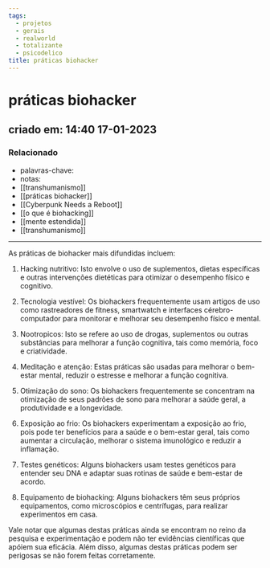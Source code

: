 ```yaml
---
tags:
  - projetos
  - gerais
  - realworld
  - totalizante
  - psicodelico
title: práticas biohacker
---
```


# práticas biohacker

## criado em: 14:40 17-01-2023

### Relacionado

- palavras-chave: 
- notas: 
- [[transhumanismo]]
- [[práticas biohacker]]
- [[Cyberpunk Needs a Reboot]]
- [[o que é biohacking]]
- [[mente estendida]]
- [[transhumanismo]]

---

As práticas de biohacker mais difundidas incluem:

1. Hacking nutritivo: Isto envolve o uso de suplementos, dietas específicas e outras intervenções dietéticas para otimizar o desempenho físico e cognitivo.
    
2. Tecnologia vestível: Os biohackers frequentemente usam artigos de uso como rastreadores de fitness, smartwatch e interfaces cérebro-computador para monitorar e melhorar seu desempenho físico e mental.
    
3. Nootropicos: Isto se refere ao uso de drogas, suplementos ou outras substâncias para melhorar a função cognitiva, tais como memória, foco e criatividade.
    
4. Meditação e atenção: Estas práticas são usadas para melhorar o bem-estar mental, reduzir o estresse e melhorar a função cognitiva.
    
5. Otimização do sono: Os biohackers frequentemente se concentram na otimização de seus padrões de sono para melhorar a saúde geral, a produtividade e a longevidade.
    
6. Exposição ao frio: Os biohackers experimentam a exposição ao frio, pois pode ter benefícios para a saúde e o bem-estar geral, tais como aumentar a circulação, melhorar o sistema imunológico e reduzir a inflamação.
    
7. Testes genéticos: Alguns biohackers usam testes genéticos para entender seu DNA e adaptar suas rotinas de saúde e bem-estar de acordo.
    
8. Equipamento de biohacking: Alguns biohackers têm seus próprios equipamentos, como microscópios e centrífugas, para realizar experimentos em casa.

Vale notar que algumas destas práticas ainda se encontram no reino da pesquisa e experimentação e podem não ter evidências científicas que apóiem sua eficácia. Além disso, algumas destas práticas podem ser perigosas se não forem feitas corretamente.

